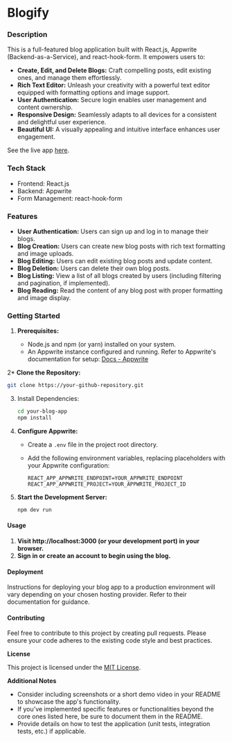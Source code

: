 # Blogify

### Description

This is a full-featured blog application built with React.js, Appwrite (Backend-as-a-Service), and react-hook-form. It empowers users to:

* **Create, Edit, and Delete Blogs:** Craft compelling posts, edit existing ones, and manage them effortlessly.
* **Rich Text Editor:** Unleash your creativity with a powerful text editor equipped with formatting options and image support.
* **User Authentication:** Secure login enables user management and content ownership.
* **Responsive Design:** Seamlessly adapts to all devices for a consistent and delightful user experience.
* **Beautiful UI:** A visually appealing and intuitive interface enhances user engagement.

See the live app [here](https://getblogify.vercel.app/).

### Tech Stack

* Frontend: React.js
* Backend: Appwrite
* Form Management: react-hook-form

### Features

* **User Authentication:** Users can sign up and log in to manage their blogs.
* **Blog Creation:** Users can create new blog posts with rich text formatting and image uploads.
* **Blog Editing:** Users can edit existing blog posts and update content.
* **Blog Deletion:** Users can delete their own blog posts.
* **Blog Listing:** View a list of all blogs created by users (including filtering and pagination, if implemented).
* **Blog Reading:** Read the content of any blog post with proper formatting and image display.

### Getting Started

1. **Prerequisites:**
   
   * Node.js and npm (or yarn) installed on your system.
   * An Appwrite instance configured and running. Refer to Appwrite's documentation for setup: [Docs - Appwrite](https://www.appwrite.io/docs)

2* **Clone the Repository:**
   
   ```bash
   git clone https://your-github-repository.git
   ```

3. Install Dependencies:
   
   ```bash
   cd your-blog-app
   npm install
   ```

4. **Configure Appwrite:**
   
   * Create a `.env` file in the project root directory.
   
   * Add the following environment variables, replacing placeholders with your Appwrite configuration:
     
         REACT_APP_APPWRITE_ENDPOINT=YOUR_APPWRITE_ENDPOINT
         REACT_APP_APPWRITE_PROJECT=YOUR_APPWRITE_PROJECT_ID
         

5. **Start the Development Server:**
   
   ```bash
   npm dev run
   ```

#### Usage

1. **Visit http://localhost:3000 (or your development port) in your browser.**
2. **Sign in or create an account to begin using the blog.**

#### Deployment

Instructions for deploying your blog app to a production environment will vary depending on your chosen hosting provider. Refer to their documentation for guidance.

#### Contributing

Feel free to contribute to this project by creating pull requests. Please ensure your code adheres to the existing code style and best practices.

**License**

This project is licensed under the [MIT License](https://opensource.org/licenses/MIT).

**Additional Notes**

* Consider including screenshots or a short demo video in your README to showcase the app's functionality.
* If you've implemented specific features or functionalities beyond the core ones listed here, be sure to document them in the README.
* Provide details on how to test the application (unit tests, integration tests, etc.) if applicable.
